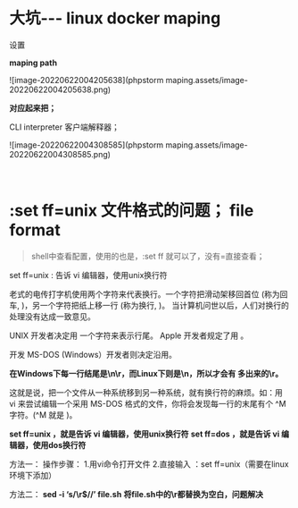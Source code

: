 # 大坑--- linux  docker maping



设置 

**maping path**





![image-20220622004205638](phpstorm maping.assets/image-20220622004205638.png)

**对应起来把；**



CLI interpreter 客户端解释器；



![image-20220622004308585](phpstorm maping.assets/image-20220622004308585.png)





​	

# :set ff=unix   文件格式的问题； file format 

>shell中查看配置，使用的也是，:set ff 就可以了，没有=直接查看；

set ff=unix : 告诉 vi 编辑器，使用unix换行符

老式的电传打字机使用两个字符来代表换行。一个字符把滑动架移回首位 (称为回车, )，另一个字符把纸上移一行 (称为换行, )。
当计算机问世以后，人们对换行的处理没有达成一致意见。

UNIX 开发者决定用 一个字符来表示行尾。
Apple 开发者规定了用 。



开发 MS-DOS (Windows）开发者则决定沿用。

**在Windows下每一行结尾是\n\r，而Linux下则是\n，所以才会有 多出来的\r。**

这就是说，把一个文件从一种系统移到另一种系统，就有换行符的麻烦。如：用 vi 来尝试编辑一个采用 MS-DOS 格式的文件，你将会发现每一行的末尾有个 ^M 字符。(^M 就是 )。

**set ff=unix ，就是告诉 vi 编辑器，使用unix换行符**
**set ff=dos ，就是告诉 vi 编辑器，使用dos换行符**

方法一：
操作步骤：
1.用vi命令打开文件
2.直接输入
：set ff=unix（需要在linux环境下添加）

方法二：
**sed -i ‘s/\r$//’ file.sh**
**将file.sh中的\r都替换为空白，问题解决**